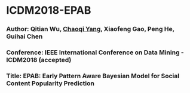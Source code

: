# ICDM2018-EPAB
### Author: Qitian Wu, <a href="http://chaoqiyang.com">Chaoqi Yang</a>, Xiaofeng Gao, Peng He, Guihai Chen 
### Conference: IEEE International Conference on Data Mining - ICDM2018 (accepted)
### Title: EPAB: Early Pattern Aware Bayesian Model for Social Content Popularity Prediction
